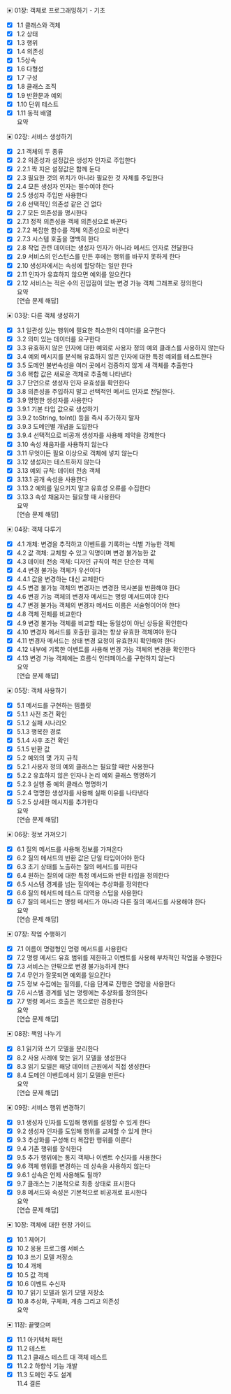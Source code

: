 ▣ 01장: 객체로 프로그래밍하기 - 기초  

- [x] 1.1 클래스와 객체
- [x] 1.2 상태  
- [x] 1.3 행위  
- [x] 1.4 의존성  
- [x] 1.5상속  
- [x] 1.6 다형성  
- [x] 1.7 구성  
- [x] 1.8 클래스 조직  
- [x] 1.9 반환문과 예외  
- [x] 1.10 단위 테스트  
- [x] 1.11 동적 배열  
요약  

▣ 02장: 서비스 생성하기  
- [x] 2.1 객체의 두 종류  
- [x] 2.2 의존성과 설정값은 생성자 인자로 주입한다  
- [x] 2.2.1 짝 지은 설정값은 함께 둔다  
- [x] 2.3 필요한 것의 위치가 아니라 필요한 것 자체를 주입한다  
- [x] 2.4 모든 생성자 인자는 필수여야 한다  
- [x] 2.5 생성자 주입만 사용한다  
- [x] 2.6 선택적인 의존성 같은 건 없다  
- [x] 2.7 모든 의존성을 명시한다  
- [x] 2.7.1 정적 의존성을 객체 의존성으로 바꾼다  
- [x] 2.7.2 복잡한 함수를 객체 의존성으로 바꾼다  
- [x] 2.7.3 시스템 호출을 명백히 한다  
- [x] 2.8 작업 관련 데이터는 생성자 인자가 아니라 메서드 인자로 전달한다  
- [x] 2.9 서비스의 인스턴스를 만든 후에는 행위를 바꾸지 못하게 한다  
- [x] 2.10 생성자에서는 속성에 할당하는 일만 한다  
- [x] 2.11 인자가 유효하지 않으면 예외를 일으킨다  
- [x] 2.12 서비스는 적은 수의 진입점이 있는 변경 가능 객체 그래프로 정의한다  
요약  
[연습 문제 해답]  

▣ 03장: 다른 객체 생성하기  
- [X] 3.1 일관성 있는 행위에 필요한 최소한의 데이터를 요구한다  
- [X] 3.2 의미 있는 데이터를 요구한다  
- [X] 3.3 유효하지 않은 인자에 대한 예외로 사용자 정의 예외 클래스를 사용하지 않는다  
- [X] 3.4 예외 메시지를 분석해 유효하지 않은 인자에 대한 특정 예외를 테스트한다  
- [X] 3.5 도메인 불변속성을 여러 곳에서 검증하지 않게 새 객체를 추출한다  
- [X] 3.6 복합 값은 새로운 객체로 추출해 나타낸다  
- [X] 3.7 단언으로 생성자 인자 유효성을 확인한다  
- [X] 3.8 의존성을 주입하지 말고 선택적인 메서드 인자로 전달한다.  
- [X] 3.9 명명한 생성자를 사용한다  
- [X] 3.9.1 기본 타입 값으로 생성하기  
- [X] 3.9.2 toString, toInt() 등을 즉시 추가하지 말자  
- [X] 3.9.3 도메인별 개념을 도입한다  
- [X] 3.9.4 선택적으로 비공개 생성자를 사용해 제약을 강제한다  
- [X] 3.10 속성 채움자를 사용하지 않는다  
- [X] 3.11 무엇이든 필요 이상으로 객체에 넣지 않는다  
- [X] 3.12 생성자는 테스트하지 않는다  
- [X] 3.13 예외 규칙: 데이터 전송 객체  
- [X] 3.13.1 공개 속성을 사용한다  
- [X] 3.13.2 예외를 일으키지 말고 유효성 오류를 수집한다  
- [X] 3.13.3 속성 채움자는 필요할 때 사용한다  
요약  
[연습 문제 해답]  

▣ 04장: 객체 다루기  
- [X] 4.1 개체: 변경을 추적하고 이벤트를 기록하는 식별 가능한 객체  
- [X] 4.2 값 객체: 교체할 수 있고 익명이며 변경 불가능한 값  
- [X] 4.3 데이터 전송 객체: 디자인 규칙이 적은 단순한 객체  
- [X] 4.4 변경 불가능 객체가 우선이다  
- [X] 4.4.1 값을 변경하는 대신 교체한다  
- [X] 4.5 변경 불가능 객체의 변경자는 변경한 복사본을 반환해야 한다  
- [X] 4.6 변경 가능 객체의 변경자 메서드는 명령 메서드여야 한다  
- [X] 4.7 변경 불가능 객체의 변경자 메서드 이름은 서술형이어야 한다  
- [X] 4.8 객체 전체를 비교한다  
- [X] 4.9 변경 불가능 객체를 비교할 때는 동일성이 아닌 상등을 확인한다  
- [X] 4.10 변경자 메서드를 호출한 결과는 항상 유효한 객체여야 한다  
- [X] 4.11 변경자 메서드는 상태 변경 요청이 유효한지 확인해야 한다  
- [X] 4.12 내부에 기록한 이벤트를 사용해 변경 가능 객체의 변경을 확인한다  
- [X] 4.13 변경 가능 객체에는 흐름식 인터페이스를 구현하지 않는다  
요약  
[연습 문제 해답]  

▣ 05장: 객체 사용하기  
- [X] 5.1 메서드를 구현하는 템플릿  
- [X] 5.1.1 사전 조건 확인  
- [X] 5.1.2 실패 시나리오  
- [X] 5.1.3 행복한 경로  
- [X] 5.1.4 사후 조건 확인  
- [X] 5.1.5 반환 값  
- [X] 5.2 예외의 몇 가지 규칙  
- [X] 5.2.1 사용자 정의 예외 클래스는 필요할 때만 사용한다  
- [X] 5.2.2 유효하지 않은 인자나 논리 예외 클래스 명명하기  
- [X] 5.2.3 실행 중 예외 클래스 명명하기  
- [X] 5.2.4 명명한 생성자를 사용해 실패 이유를 나타낸다  
- [X] 5.2.5 상세한 메시지를 추가한다  
요약  
[연습 문제 해답]  

▣ 06장: 정보 가져오기  
- [X] 6.1 질의 메서드를 사용해 정보를 가져온다  
- [X] 6.2 질의 메서드의 반환 값은 단일 타입이어야 한다  
- [X] 6.3 초기 상태를 노출하는 질의 메서드를 피한다  
- [X] 6.4 원하는 질의에 대한 특정 메서드와 반환 타입을 정의한다  
- [X] 6.5 시스템 경계를 넘는 질의에는 추상화를 정의한다  
- [X] 6.6 질의 메서드에 테스트 대역용 스텁을 사용한다  
- [X] 6.7 질의 메서드는 명령 메서드가 아니라 다른 질의 메서드를 사용해야 한다  
요약  
[연습 문제 해답]  

▣ 07장: 작업 수행하기  
- [X] 7.1 이름이 명령형인 명령 메서드를 사용한다  
- [X] 7.2 명령 메서드 유효 범위를 제한하고 이벤트를 사용해 부차적인 작업을 수행한다  
- [X] 7.3 서비스는 안팎으로 변경 불가능하게 한다  
- [X] 7.4 무언가 잘못되면 예외를 일으킨다  
- [X] 7.5 정보 수집에는 질의를, 다음 단계로 진행은 명령을 사용한다  
- [X] 7.6 시스템 경계를 넘는 명령에는 추상화를 정의한다  
- [X] 7.7 명령 메서드 호출은 목으로만 검증한다  
요약  
[연습 문제 해답]  

▣ 08장: 책임 나누기  
- [X] 8.1 읽기와 쓰기 모델을 분리한다  
- [X] 8.2 사용 사례에 맞는 읽기 모델을 생성한다  
- [X] 8.3 읽기 모델은 해당 데이터 근원에서 직접 생성한다  
- [X] 8.4 도메인 이벤트에서 읽기 모델을 만든다  
요약  
[연습 문제 해답]  

▣ 09장: 서비스 행위 변경하기  
- [X] 9.1 생성자 인자를 도입해 행위를 설정할 수 있게 한다  
- [X] 9.2 생성자 인자를 도입해 행위를 교체할 수 있게 한다  
- [X] 9.3 추상화를 구성해 더 복잡한 행위를 이룬다  
- [X] 9.4 기존 행위를 장식한다  
- [X] 9.5 추가 행위에는 통지 객체나 이벤트 수신자를 사용한다  
- [X] 9.6 객체 행위를 변경하는 데 상속을 사용하지 않는다  
- [X] 9.6.1 상속은 언제 사용해도 될까?  
- [X] 9.7 클래스는 기본적으로 최종 상태로 표시한다  
- [X] 9.8 메서드와 속성은 기본적으로 비공개로 표시한다  
요약  
[연습 문제 해답]  

▣ 10장: 객체에 대한 현장 가이드  
- [X] 10.1 제어기  
- [X] 10.2 응용 프로그램 서비스  
- [X] 10.3 쓰기 모델 저장소  
- [X] 10.4 개체  
- [X] 10.5 값 객체  
- [X] 10.6 이벤트 수신자  
- [X] 10.7 읽기 모델과 읽기 모델 저장소  
- [X] 10.8 추상화, 구체화, 계층 그리고 의존성  
요약  

▣ 11장: 끝맺으며  
- [X] 11.1 아키텍처 패턴  
- [X] 11.2 테스트  
- [X] 11.2.1 클래스 테스트 대 객체 테스트  
- [X] 11.2.2 하향식 기능 개발  
- [X] 11.3 도메인 주도 설계  
11.4 결론  
